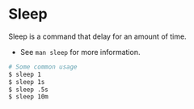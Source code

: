 # Sleep

Sleep is a command that delay for an amount of time.
- See `man sleep` for more information.
```bash
# Some common usage
$ sleep 1
$ sleep 1s
$ sleep .5s
$ sleep 10m
```